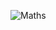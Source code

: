 ![Maths](https://user-images.githubusercontent.com/85102606/222020192-c1d3debc-baae-40bb-8719-77f6c420e8a1.svg)
